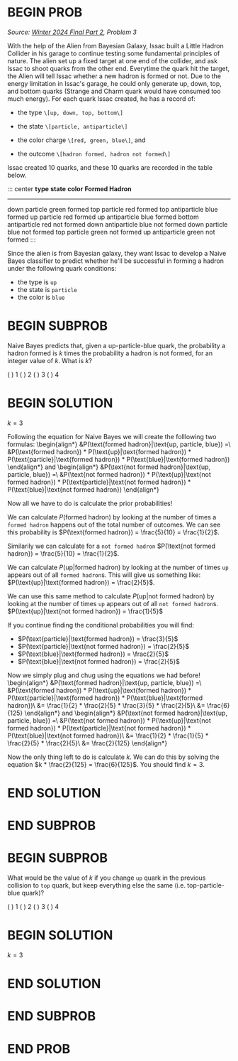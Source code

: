 # BEGIN PROB

<i>Source: [Winter 2024 Final Part 2](../wi24-final-pt2/index.html), Problem 3</i>

With the help of the Alien from Bayesian Galaxy, Issac
built a Little Hadron Collider in his garage to continue testing some
fundamental principles of nature. The alien set up a fixed target at one
end of the collider, and ask Issac to shoot quarks from the other end.
Everytime the quark hit the target, the Alien will tell Issac whether a
new hadron is formed or not. Due to the energy limitation in Issac's
garage, he could only generate up, down, top, and bottom quarks (Strange
and Charm quark would have consumed too much energy). For each quark
Issac created, he has a record of:

-   the type `\[up, down, top, bottom\]`

-   the state `\[particle, antiparticle\]`

-   the color charge `\[red, green, blue\]`, and

-   the outcome `\[hadron formed, hadron not formed\]`

Issac created $10$ quarks, and these $10$ quarks are recorded in the table
below.

::: center
  **type**   **state**      **color**   **Formed Hadron**
  ---------- -------------- ----------- -------------------
  down       particle       green       formed
  top        particle       red         formed
  top        antiparticle   blue        formed
  up         particle       red         formed
  up         antiparticle   blue        formed
  bottom     antiparticle   red         not formed
  down       antiparticle   blue        not formed
  down       particle       blue        not formed
  top        particle       green       not formed
  up         antiparticle   green       not formed
:::

Since the alien is from Bayesian galaxy, they want Issac to develop a
Naive Bayes classifier to predict whether he'll be successful in forming
a hadron under the following quark conditions:

-   the type is `up`
-   the state is `particle`
-   the color is `blue`

# BEGIN SUBPROB

Naive Bayes predicts that, given a up-particle-blue quark,
the probability a hadron formed is $k$ times the probability a hadron is
not formed, for an integer value of $k$. What is $k$?

( ) $1$
( ) $2$
( ) $3$
( ) $4$

# BEGIN SOLUTION

$k = 3$

Following the equation for Naive Bayes we will create the folllowing two formulas:
\begin{align*}
&P(\text{formed hadron}|\text{up, particle, blue}) =\\
&P(\text{formed hadron}) * P(\text{up}|\text{formed hadron}) * P(\text{particle}|\text{formed hadron}) * P(\text{blue}|\text{formed hadron})
\end{align*}
and
\begin{align*}
&P(\text{not formed hadron}|\text{up, particle, blue}) =\\
&P(\text{not formed hadron}) * P(\text{up}|\text{not formed hadron}) * P(\text{particle}|\text{not formed hadron}) * P(\text{blue}|\text{not formed hadron})
\end{align*}

Now all we have to do is calculate the prior probabilities!

We can calculate $P(\text{formed hadron})$ by looking at the number of times a `formed hadron` happens out of the total number of outcomes. We can see this probability is $P(\text{formed hadron}) = \frac{5}{10} = \frac{1}{2}$.

Similarily we can calculate for a `not formed hadron` $P(\text{not formed hadron}) = \frac{5}{10} = \frac{1}{2}$.

We can calculate $P(\text{up}|\text{formed hadron})$ by looking at the number of times `up` appears out of all `formed hadron`s. This will give us something like: $P(\text{up}|\text{formed hadron}) = \frac{2}{5}$.

We can use this same method to calculate $P(\text{up}|\text{not formed hadron})$ by looking at the number of times `up` appears out of all `not formed hadron`s. $P(\text{up}|\text{not formed hadron}) = \frac{1}{5}$

If you continue finding the conditional probabilities you will find:
- $P(\text{particle}|\text{formed hadron}) = \frac{3}{5}$
- $P(\text{particle}|\text{not formed hadron}) = \frac{2}{5}$
- $P(\text{blue}|\text{formed hadron}) = \frac{2}{5}$
- $P(\text{blue}|\text{not formed hadron}) = \frac{2}{5}$

Now we simply plug and chug using the equations we had before!
\begin{align*}
&P(\text{formed hadron}|\text{up, particle, blue}) =\\
&P(\text{formed hadron}) * P(\text{up}|\text{formed hadron}) * P(\text{particle}|\text{formed hadron}) * P(\text{blue}|\text{formed hadron})\\
&= \frac{1}{2} * \frac{2}{5} * \frac{3}{5} * \frac{2}{5}\\
&= \frac{6}{125}
\end{align*}
and 
\begin{align*}
&P(\text{not formed hadron}|\text{up, particle, blue}) =\\
&P(\text{not formed hadron}) * P(\text{up}|\text{not formed hadron}) * P(\text{particle}|\text{not formed hadron}) * P(\text{blue}|\text{not formed hadron})\\
&= \frac{1}{2} * \frac{1}{5} * \frac{2}{5} * \frac{2}{5}\\
&= \frac{2}{125}
\end{align*}

Now the only thing left to do is calculate $k$. We can do this by solving the equation $k * \frac{2}{125} = \frac{6}{125}$. You should find $k=3$.

# END SOLUTION

# END SUBPROB

# BEGIN SUBPROB

What would be the value of $k$ if you change `up` quark in the
previous collision to `top` quark, but keep everything else the same (i.e.
top-particle-blue quark)?

( ) $1$
( ) $2$
( ) $3$
( ) $4$

# BEGIN SOLUTION

$k = 3$

# END SOLUTION

# END SUBPROB

# END PROB